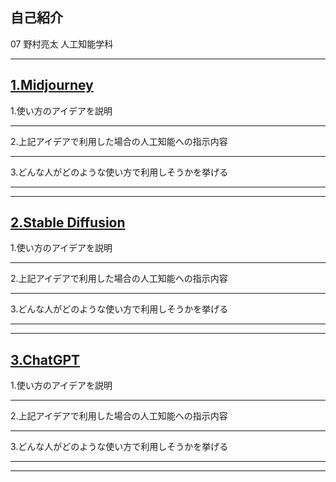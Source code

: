 ## **自己紹介**
 07 野村亮太 人工知能学科
 ***
## [1.Midjourney](https://www.midjourney.com/home/?callbackUrl=%2Fapp%2F)
1.使い方のアイデアを説明
***
2.上記アイデアで利用した場合の人工知能への指示内容
***
3.どんな人がどのような使い方で利用しそうかを挙げる
***
***
## [2.Stable Diffusion](https://stablediffusionweb.com/)
1.使い方のアイデアを説明
***
2.上記アイデアで利用した場合の人工知能への指示内容
***
3.どんな人がどのような使い方で利用しそうかを挙げる
***
***
## [3.ChatGPT](https://openai.com/blog/chatgpt/)
1.使い方のアイデアを説明
***
2.上記アイデアで利用した場合の人工知能への指示内容
***
3.どんな人がどのような使い方で利用しそうかを挙げる
***
***
